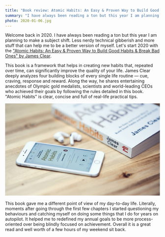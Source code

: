 ```yaml
---
title: "Book review: Atomic Habits: An Easy & Proven Way to Build Good Habits & Break Bad Ones by James Clear"
summary: "I have always been reading a ton but this year I am planning to make a subject shift. Less nerdy technical gibberish and more stuff that can help me to be a better version of myself."
photo: 2020-01-06.jpg
---
```


Welcome back in 2020. I have always been reading a ton but this year I am planning to make a subject shift. Less nerdy technical gibberish and more stuff that can help me to be a better version of myself. Let's start 2020 with the ["Atomic Habits: An Easy & Proven Way to Build Good Habits & Break Bad Ones" by James Clear](https://www.goodreads.com/book/show/40121378-atomic-habits).

This book is a framework that helps in creating new habits that, repeated over time, can significantly improve the quality of your life. James Clear deeply analyzes four building blocks of every single life routine — cue, craving, response and reward. Along the way, he shares entertaining anecdotes of Olympic gold medalists, scientists and world-leading CEOs who achieved their goals by following the rules detailed in this book. "Atomic Habits" is clear, concise and full of real-life practical tips.

![Picture of a book](2020-01-06-1.jpg)

This book gave me a different point of view of my day-to-day life. Literally, moments after going through the first few chapters I started questioning my behaviours and catching myself on doing some things that I do for years on autopilot. It helped me to redefined my annual goals to be more process-oriented over being blindly focused on achievement. Overall it is a great read and well worth of a few hours of my weekend sit back.
